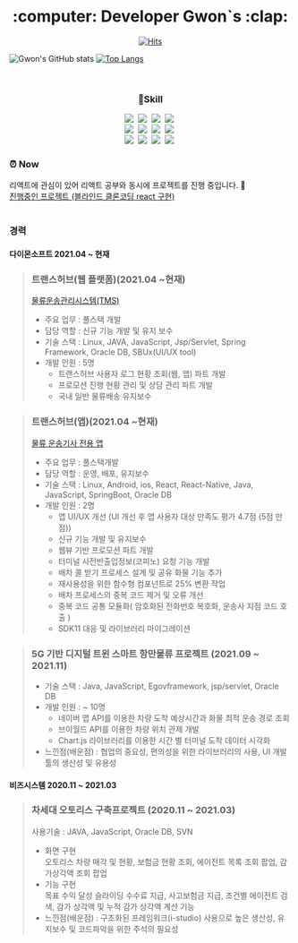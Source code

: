 <div align="center">
  <h1> :computer: Developer Gwon`s :clap: </h1>
</div>

<div align="center">
  
[![Hits](https://hits.seeyoufarm.com/api/count/incr/badge.svg?url=https%3A%2F%2Fgithub.com%2Fgwon522%2F&count_bg=%23830ED5&title_bg=%23B306FF&icon=angellist.svg&icon_color=%23FFFFFF&title=Visitor&edge_flat=true)](https://hits.seeyoufarm.com)
  
</div>

![Gwon's GitHub stats](https://github-readme-stats.vercel.app/api?username=gwon522&hide=contribs,prs&show_icons=true&theme=tokyonight)
[![Top Langs](https://github-readme-stats.vercel.app/api/top-langs/?username=gwon522&layout=compact&theme=tokyonight&langs_count=7)](https://github.com/anuraghazra/github-readme-stats)

<br>
<div align="center">
  <h3>📖Skill</h3>
  <div>
    <img src="https://img.shields.io/badge/HTML5-F7DF1E?style=flat-square&logo=HTML5&logoColor=white"/>&nbsp
    <img src="https://img.shields.io/badge/CSS3-1572B6?style=flat-square&logo=CSS3&logoColor=white"/>&nbsp
    <img src="https://img.shields.io/badge/StyledComponents-DB7093?style=flat-square&logo=styled-components&logoColor=white"/>&nbsp
    <img src="https://img.shields.io/badge/JavaScript-F7DF1E?style=flat-square&logo=JavaScript&logoColor=white"/>&nbsp 
    <br>
    <img src="https://img.shields.io/badge/React-61DAFB?style=flat-square&logo=React&logoColor=white"/>&nbsp
    <img src="https://img.shields.io/badge/Redux-764ABC?style=flat-square&logo=Redux&logoColor=white"/>&nbsp
    <img src="https://img.shields.io/badge/ReduxSaga-999999?style=flat-square&logo=Redux-Saga&logoColor=white"/>&nbsp
    <img src="https://img.shields.io/badge/npm-CB3837?style=flat-square&logo=npm&logoColor=white"/>&nbsp
    <br>
    <img src="https://img.shields.io/badge/Java-E34F26?style=flat-square&logo=Java&logoColor=white"/>&nbsp 
    <img src="https://img.shields.io/badge/Spring-6DB33F?style=flat-square&logo=Spring&logoColor=white"/>&nbsp 
    <img src="https://img.shields.io/badge/Oracle-F80000?style=flat-square&logo=Oracle&logoColor=white"/>&nbsp 
    <img src="https://img.shields.io/badge/Github-181717?style=flat-square&logo=GitHub&logoColor=white"/>&nbsp 
    
  </div>
</div>
<h3> ⏰ Now </h3>
리액트에 관심이 있어 리액트 공부와 동시에 프로젝트를 진행 중입니다. 📖<br>
<a href="https://github.com/gwon522/project">진행중인 프로젝트 (블라인드 클론코딩 react 구현) </a><br>
      

  
<br>
<h3> 경력</h3>
<h4> 다이몬소프트 2021.04 ~ 현재 </h4>
  
> ### 트랜스허브(웹 플랫폼)(2021.04 ~현재)
> <a href="https://www.transhub.co.kr/main-login.do">물류운송관리시스템(TMS)</a> <br>
> - 주요 업무 : 풀스택 개발
> - 담당 역할 : 신규 기능 개발 및 유지 보수
> - 기술 스택 : Linux, JAVA, JavaScript, Jsp/Servlet, Spring Framework, Oracle DB, SBUx(UI/UX tool)
> - 개발 인원 : 5명 <br>
>   - 트랜스허브 사용자 로그 현황 조회(웹, 앱) 파트 개발
>   - 프로모션 진행 현황 관리 및 상담 관리 파트 개발
>   - 국내 일반 물류배송 유지보수

> ### 트랜스허브(앱)(2021.04 ~현재)
> <a href="https://play.google.com/store/apps/details?id=kr.co.shim&hl=ko&gl=US">물류 운송기사 전용 앱</a> <br>
> - 주요 업무 : 풀스택개발
> - 담당 역할 : 운영, 배포, 유지보수
> - 기술 스택 : Linux, Android, ios, React, React-Native, Java, JavaScript, SpringBoot, Oracle DB
> - 개발 인원 : 2명 <br>
>   - 앱 UI/UX 개선 (UI 개선 후 앱 사용자 대상 만족도 평가 4.7점 (5점 만점))
>   - 신규 기능 개발 및 유지보수
>   - 웹뷰 기반 프로모션 파트 개발
>   - 터미널 사전반출입정보(코피노) 요청 기능 개발
>   - 배차 콜 받기 프로세스 설계 및 공유 화물 기능 추가
>   - 재사용성을 위한 함수형 컴포넌트로 25% 변환 작업
>   - 배차 프로세스의 중복 코드 제거 및 오류 개선
>   - 중복 코드 공통 모듈화( 암호화된 전화번호 복호화, 운송사 지점 코드 호출 )
>   - SDK11 대응 및 라이브러리 마이그레이션 
  
> ### 5G 기반 디지털 트윈 스마트 항만물류 프로젝트 (2021.09 ~ 2021.11) <br>
> - 기술 스택 : Java, JavaScript, Egovframework, jsp/servlet, Oracle DB <br>
> - 개발 인원 : ~ 10명
>   - 네이버 맵 API를 이용한 차량 도착 예상시간과 화물 최적 운송 경로 조회
>   - 브이월드 API를 이용한 차량 위치 관제 개발
>   - Chart.js 라이브러리를 이용한 시간 별 터미널 도착 데이터 시각화
> - 느낀점(배운점) : 협업의 중요성, 편의성을 위한 라이브러리의 사용, UI 개발툴의 생산성 및 유용성<br>
  
<h4>비즈시스템 2020.11 ~ 2021.03</h4>
  
> ### 차세대 오토리스 구축프로젝트 (2020.11 ~ 2021.03)<br>
> 사용기술 : JAVA, JavaScript, Oracle DB, SVN <br>
> - 화면 구현 <br>
> 오토리스 차량 매각 및 현황, 보험금 현황 조회, 에이전트 목록 조회 팝업, 감가상각액 조회 팝업<br>
> - 기능 구현<br>
> 목표 수익 달성 슬라이딩 수수료 지급, 사고보험금 지급, 조건별 에이전트 검색, 감가 상각액 및 누적 감가 상각액 계산 기능<br>
> - 느낀점(배운점) : 구조화된 프레임워크(i-studio) 사용으로 높은 생산성, 유지보수 및 코드파악을 위한 주석의 필요성<br>
   
